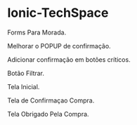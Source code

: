 # Ionic-TechSpace

Forms Para Morada.

Melhorar o POPUP de confirmação.

Adicionar confirmação em botões críticos.

Botão Filtrar.

Tela Inicial.

Tela de Confirmaçao Compra.

Tela Obrigado Pela Compra.
